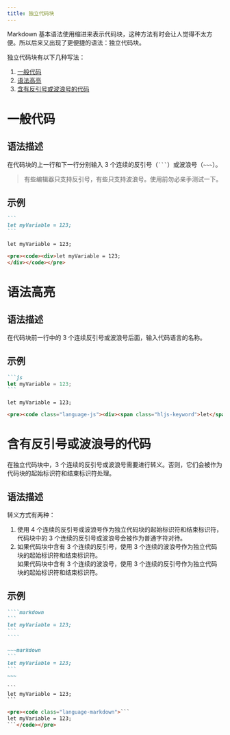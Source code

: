 ```yaml
---
title: 独立代码块
---
```


Markdown 基本语法使用缩进来表示代码块，这种方法有时会让人觉得不太方便。所以后来又出现了更便捷的语法：独立代码块。

独立代码块有以下几种写法：

1. [一般代码](#一般代码)
2. [语法高亮](#语法高亮)
3. [含有反引号或波浪号的代码](#含有反引号或波浪号的代码)

# 一般代码

## 语法描述

在代码块的上一行和下一行分别输入 3 个连续的反引号（```` ``` ````）或波浪号（`~~~`）。

> 有些编辑器只支持反引号，有些只支持波浪号。使用前勿必亲手测试一下。

## 示例

````markdown
```
let myVariable = 123;
```
````

<div class='exmp'>
  <div class='exmp-container'>
    <pre><code><div>let myVariable = 123;</div></code></pre>
  </div>
</div>

```html
<pre><code><div>let myVariable = 123;
</div></code></pre>
```

# 语法高亮

## 语法描述

在代码块前一行中的 3 个连续反引号或波浪号后面，输入代码语言的名称。

## 示例

~~~markdown
```js
let myVariable = 123;
```
~~~

<div class='exmp'>
  <div class='exmp-container'>
    <pre><code class="language-js"><div><span class="hljs-keyword">let</span> myVariable = <span class="hljs-number">123</span>;</div></code></pre>
  </div>
</div>


```html
<pre><code class="language-js"><div><span class="hljs-keyword">let</span> myVariable = <span class="hljs-number">123</span>;</div></code></pre>
```

# 含有反引号或波浪号的代码

在独立代码块中，3 个连续的反引号或波浪号需要进行转义。否则，它们会被作为代码块的起始标识符和结束标识符处理。

## 语法描述

转义方式有两种：

1. 使用 4 个连续的反引号或波浪号作为独立代码块的起始标识符和结束标识符，代码块中的 3 个连续的反引号或波浪号会被作为普通字符对待。
2. 如果代码块中含有 3 个连续的反引号，使用 3 个连续的波浪号作为独立代码块的起始标识符和结束标识符。  
如果代码块中含有 3 个连续的波浪号，使用 3 个连续的反引号作为独立代码块的起始标识符和结束标识符。

## 示例

~~~markdown
````markdown
```
let myVariable = 123;
```
````
~~~

````markdown
~~~markdown
```
let myVariable = 123;
```
~~~
````

<div class='exmp'>
<div class='exmp-container'>
<pre><code class="language-markdown">```
let myVariable = 123;
```</code></pre>
</div>
</div>


```html
<pre><code class="language-markdown">```
let myVariable = 123;
```</code></pre>
```

